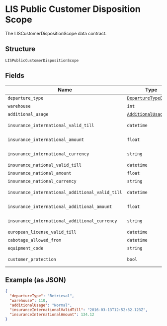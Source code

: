 
# LIS Public Customer Disposition Scope

The LISCustomerDispositionScope data contract.

## Structure

`LISPublicCustomerDispositionScope`

## Fields

| Name | Type | Tags | Description |
|  --- | --- | --- | --- |
| `departure_type` | [`DepartureTypeEnum`](../../doc/models/departure-type-enum.md) | Optional | Gets or sets DepartureType. |
| `warehouse` | `int` | Optional | Gets or sets the warehouse. |
| `additional_usage` | [`AdditionalUsageEnum`](../../doc/models/additional-usage-enum.md) | Optional | Gets or sets AdditionalUsage. |
| `insurance_international_valid_till` | `datetime` | Optional | Gets or sets InsuranceInternationalValidTill. |
| `insurance_international_amount` | `float` | Optional | Gets or sets InsuranceInternationalAmount. |
| `insurance_international_currency` | `string` | Optional | Gets or sets InsuranceInternationalCurrency. |
| `insurance_national_valid_till` | `datetime` | Optional | Gets or sets InsuranceNationalValidTill. |
| `insurance_national_amount` | `float` | Optional | Gets or sets InsuranceNationalAmount. |
| `insurance_national_currency` | `string` | Optional | Gets or sets InsuranceNationalCurrency. |
| `insurance_international_additional_valid_till` | `datetime` | Optional | Gets or sets InsuranceInternationalAdditionalValidTill. |
| `insurance_international_additional_amount` | `float` | Optional | Gets or sets InsuranceInternationalAdditionalAmount. |
| `insurance_international_additional_currency` | `string` | Optional | Gets or sets InsuranceInternationalAdditionalCurrency. |
| `european_license_valid_till` | `datetime` | Optional | Gets or sets EuropeanLicenseValidTill. |
| `cabotage_allowed_from` | `datetime` | Optional | Gets or sets CabotageAllowedFrom. |
| `equipment_code` | `string` | Optional | Gets or sets EquipmentCode. |
| `customer_protection` | `bool` | Optional | Gets or sets a value indicating whether [customer protection]. |

## Example (as JSON)

```json
{
  "departureType": "Retrieval",
  "warehouse": 110,
  "additionalUsage": "Normal",
  "insuranceInternationalValidTill": "2016-03-13T12:52:32.123Z",
  "insuranceInternationalAmount": 134.12
}
```

